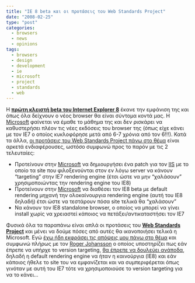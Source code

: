```yaml
---
title: "IE 8 beta και οι προτάσεις του Web Standards Project"
date: "2008-02-25"
type: "post"
categories:
  - browsers
  - news
  - opinions
tags:
  - browsers
  - design
  - development
  - ie
  - microsoft
  - project
  - standards
  - web
---
```


Η [**πρώτη κλειστή beta του Internet Explorer 8**](http://techtoday.110mb.com/2008/02/23/internet-explorer-8-beta-1-available-on-connect/ "IE 8 beta") έκανε την εμφάνιση της και όπως όλα δείχνουν ο νέος browser θα είναι σύντομα κοντά μας. Η [Microsoft](http://www.microsoft.com/ "Microsoft site") φαίνεται να έμαθε το μάθημα της και δεν ρισκάρει να καθυστερήσει πλέον τις νέες εκδόσεις του browser της (όπως είχε κάνει με τον IE7 ο οποίος κυκλοφόρησε μετά από 6-7 χρόνια από τον 6!!!). Κατά τα άλλα, [οι προτάσεις του Web Standards Project πάνω στο θέμα](http://www.webstandards.org/2008/02/24/wasp-round-table-ie8s-default-version-targeting-behavior/ "Web Standrds Project suggestions") είναι αρκετά ενδιαφέρουσες, ωστόσο συμφωνώ προς το παρόν με τις 2 τελευταίες:

- Προτείνουν στην [Microsoft](http://www.microsoft.com/ "Microsoft site") να δημιουργήσει ένα patch για τον [IIS](http://www.microsoft.com/windowsserver2003/iis/ "IIS server site") με το οποίο τα site που φιλοξενούνται στον εν λόγω server να κάνουν “targeting” στην ΙΕ7 rendering engine (έτσι ώστε να μην “χαλάσουν” χρησιμοποιώντας την rendering engine του ΙΕ8)
- Προτείνουν στην [Microsoft](http://www.microsoft.com/ "Microsoft site") να διαθέσει τον IE8 beta με default rendering μηχανή την ολοκαίνουργια rendering engine (αυτή του IE8 δηλαδή) έτσι ώστε να τεστάρουν πόσα site τελικά θα “χαλάσουν”
- Να κάνουν τον IE8 standalone browser, ο οποίος να μπορεί να γίνει install χωρίς να χρειαστεί κάποιος να πετάξει/αντικαταστήσει τον IE7

Φυσικά όλα τα παραπάνω είναι απλά οι προτάσεις του [**Web Standards Project**](http://www.webstandards.org/ "Web Standrds Project site") και μένει να δούμε πόσες από αυτές θα ικανοποιήσει τελικά η Microsoft. Εγώ [έχω ήδη εκφράσει τις απόψεις μου πάνω στο θέμα](http://www.tsevdos.com/2008/01/29/internet-explorer-8-and-version-targeting-microsofts-big-mistake/ "Tsevdos opinion on version targeting") και συμφωνώ πλήρως με τον [Roger Johansson](http://www.456bereastreet.com/ "Roger Johansson's blog") ο οποίος υποστηρίζει πως εάν έπρεπε να υπήρχε το version targeting, [θα έπρεπε να δουλεύει ανάποδα](http://www.456bereastreet.com/archive/200802/doctype_switching_for_ie_8/ "How version targeting must be used"), δηλαδή η default rendering engine να ήταν η καινούργια (IE8) και εάν κάποιος ήθελε το site του να εμφανίζεται και να συμπεριφέρεται όπως γινόταν με αυτή του IE7 τότε να χρησιμοποιούσε το version targeting για να το κάνει…
